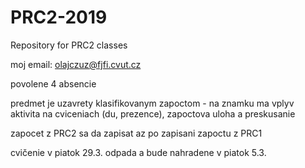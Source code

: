 # PRC2-2019
Repository for PRC2 classes

moj email: olajczuz@fjfi.cvut.cz

povolene 4 absencie

predmet je uzavrety klasifikovanym zapoctom - na znamku ma vplyv aktivita na cviceniach (du, prezence),
zapoctova uloha a preskusanie

zapocet z PRC2 sa da zapisat az po zapisani zapoctu z PRC1

cvičenie v piatok 29.3. odpada a bude nahradene v piatok 5.3.


